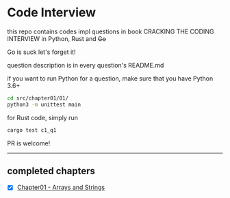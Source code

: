 # Code Interview

this repo contains codes impl questions in book CRACKING THE CODING INTERVIEW in Python, Rust and ~~Go~~

Go is suck let's forget it!

question description is in every question's README.md

if you want to run Python for a question, make sure that you have Python 3.6+

```bash
cd src/chapter01/01/
python3 -m unittest main
```

for Rust code, simply run

```bash
cargo test c1_q1
```

PR is welcome!

---

## completed chapters

- [x] [Chapter01 - Arrays and Strings](src\chapter01)
